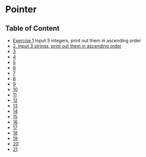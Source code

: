 # Pointer
## Table of Content
  * [Exercise 1](https://github.com/LongY0529/C-programming/blob/master/C%20programming%20language%20fourth%20edition/8.%20Pointer/Exercise%201.c)  Input 3 integers, print out them in ascending order
  * [2. Input 3 strings, print out them in ascending order](https://github.com/LongY0529/C-programming/blob/master/C%20programming%20language%20fourth%20edition/8.%20Pointer/Exercise%202.c) 
  * [3]()
  * [4]()
  * [5]()
  * [6]()
  * [7]()
  * [8]()
  * [9]()
  * [10]()
  * [11]()
  * [12]()
  * [13]()
  * [14]()
  * [15]()
  * [16]()
  * [17]()
  * [18]()
  * [19]()
  * [20]()
  * [21]()
  
